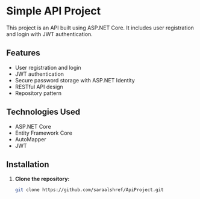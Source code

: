 # Simple API Project

This project is an API built using ASP.NET Core. It includes user registration and login with JWT authentication.

## Features
- User registration and login
- JWT authentication
- Secure password storage with ASP.NET Identity
- RESTful API design
- Repository pattern 

## Technologies Used
- ASP.NET Core
- Entity Framework Core
- AutoMapper
- JWT

## Installation

1. **Clone the repository:**
   ```bash
   git clone https://github.com/saraalshref/ApiProject.git
